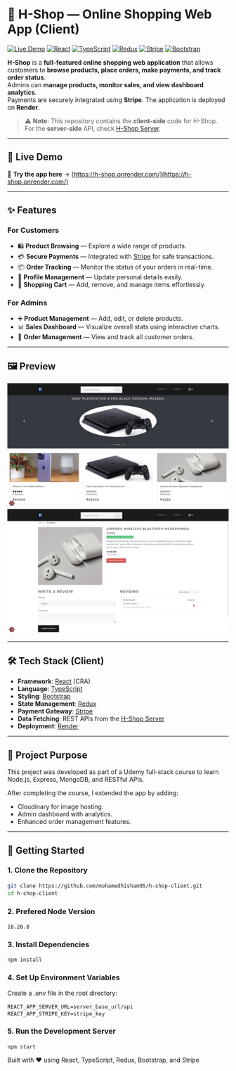 # 🛒 H-Shop — Online Shopping Web App (Client)

[![Live Demo](https://img.shields.io/badge/Live_Demo-Visit-green?style=for-the-badge&logo=vercel)](https://h-shop.onrender.com/)
[![React](https://img.shields.io/badge/React-20232A?style=for-the-badge&logo=react&logoColor=61DAFB)](https://react.dev/)
[![TypeScript](https://img.shields.io/badge/TypeScript-007ACC?style=for-the-badge&logo=typescript&logoColor=white)](https://www.typescriptlang.org/)
[![Redux](https://img.shields.io/badge/Redux-593D88?style=for-the-badge&logo=redux&logoColor=white)](https://redux.js.org/)
[![Stripe](https://img.shields.io/badge/Stripe-626CD9?style=for-the-badge&logo=stripe&logoColor=white)](https://stripe.com/)
[![Bootstrap](https://img.shields.io/badge/Bootstrap-7952B3?style=for-the-badge&logo=bootstrap&logoColor=white)](https://getbootstrap.com/)

**H-Shop** is a **full-featured online shopping web application** that allows customers to **browse products, place orders, make payments, and track order status**.  
Admins can **manage products, monitor sales, and view dashboard analytics**.  
Payments are securely integrated using **Stripe**. The application is deployed on **Render**.

> ⚠️ **Note**: This repository contains the **client-side** code for H-Shop.  
> For the **server-side** API, check [H-Shop Server](https://github.com/mohamedhisham95/h-shop-server).

---

## 🔗 Live Demo

🚀 **Try the app here** → [https://h-shop.onrender.com/](https://h-shop.onrender.com/)

---

## ✨ Features

### **For Customers**

- 🛍️ **Product Browsing** — Explore a wide range of products.
- 💳 **Secure Payments** — Integrated with [Stripe](https://stripe.com/) for safe transactions.
- 📦 **Order Tracking** — Monitor the status of your orders in real-time.
- 👤 **Profile Management** — Update personal details easily.
- 🛒 **Shopping Cart** — Add, remove, and manage items effortlessly.

### **For Admins**

- ➕ **Product Management** — Add, edit, or delete products.
- 📊 **Sales Dashboard** — Visualize overall stats using interactive charts.
- 📑 **Order Management** — View and track all customer orders.

---

## 🖼️ Preview

![H-Shop Home](./public/screenshots/home.jpg)
![H-Shop Product Page](./public/screenshots/product.jpg)

---

## 🛠️ Tech Stack (Client)

- **Framework**: [React](https://react.dev/) (CRA)
- **Language**: [TypeScript](https://www.typescriptlang.org/)
- **Styling**: [Bootstrap](https://getbootstrap.com/)
- **State Management**: [Redux](https://redux.js.org/)
- **Payment Gateway**: [Stripe](https://stripe.com/)
- **Data Fetching**: REST APIs from the [H-Shop Server](https://github.com/mohamedhisham95/h-shop-server)
- **Deployment**: [Render](https://render.com/)

---

## 📌 Project Purpose

This project was developed as part of a Udemy full-stack course to learn Node.js, Express, MongoDB, and RESTful APIs.

After completing the course, I extended the app by adding:

- Cloudinary for image hosting.
- Admin dashboard with analytics.
- Enhanced order management features.

---

## 🚀 Getting Started

### 1. Clone the Repository

```bash
git clone https://github.com/mohamedhisham95/h-shop-client.git
cd h-shop-client
```

### 2. Prefered Node Version

```
18.20.8
```

### 3. Install Dependencies

```
npm install
```

### 4. Set Up Environment Variables

Create a .env file in the root directory:

```
REACT_APP_SERVER_URL=server_base_url/api
REACT_APP_STRIPE_KEY=stripe_key
```

### 5. Run the Development Server

```
npm start
```

Built with ❤️ using React, TypeScript, Redux, Bootstrap, and Stripe
